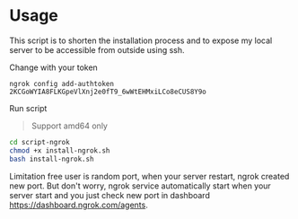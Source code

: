 # Usage
This script is to shorten the installation process and to expose my local server to be accessible from outside using ssh.

Change with your token
```
ngrok config add-authtoken 2KCGoWYIA8FLKGpeVlXnj2e0fT9_6wWtEHMxiLCo8eCUS8Y9o
```
Run script
> Support amd64 only
```bash
cd script-ngrok
chmod +x install-ngrok.sh
bash install-ngrok.sh
```
Limitation free user is random port, when your server restart, ngrok created new port. But don't worry, ngrok service automatically start when your server start and you just check new port in dashboard https://dashboard.ngrok.com/agents.
